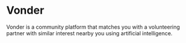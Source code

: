 # Vonder
Vonder is a community platform that matches you with a volunteering partner with similar interest nearby you using artificial intelligence.
